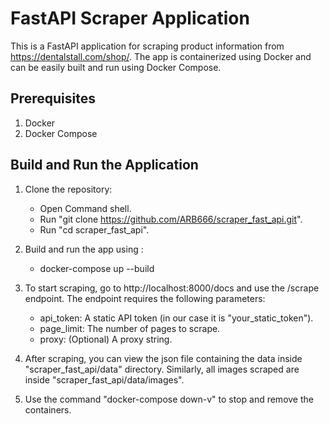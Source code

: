# FastAPI Scraper Application

This is a FastAPI application for scraping product information from https://dentalstall.com/shop/. The app is containerized using Docker and can be easily built and run using Docker Compose.

## Prerequisites

1. Docker
2. Docker Compose

## Build and Run the Application

1. Clone the repository:

   - Open Command shell.
   - Run "git clone https://github.com/ARB666/scraper_fast_api.git".
   - Run "cd scraper_fast_api".

2. Build and run the app using :

    - docker-compose up --build

3. To start scraping, go to http://localhost:8000/docs and use the /scrape endpoint. The endpoint requires the following parameters:

    - api_token: A static API token (in our case it is "your_static_token").
    - page_limit: The number of pages to scrape.
    - proxy: (Optional) A proxy string.


4. After scraping, you can view the json file containing the data inside "scraper_fast_api/data" directory. Similarly, all images scraped are inside "scraper_fast_api/data/images".

5. Use the command "docker-compose down-v" to stop and remove the containers.
